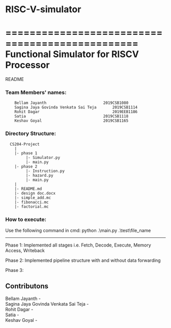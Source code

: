 # RISC-V-simulator
================================================
Functional Simulator for RISCV Processor
================================================

README

### Team Members' names:
        Bellam Jayanth	                       2019CSB1080
        Sagina Jaya Govinda Venkata Sai Teja       2019CSB1114
        Rohit Dagar	                               2019EEB1186
        Satia	                               2019CSB1118
        Keshav Goyal	                       2019CSB1165


### Directory Structure: 
      CS204-Project
        |
        |- phase 1
             |- Simulator.py
             |- main.py
        |- phase 2
             |- Instruction.py
             |- hazard.py
             |- main.py
        |     
        |- README.md
        |- design doc.docx
        |- simple_add.mc
        |- fibonacci.mc
        |- factorial.mc

      

### How to execute: 
Use the following command in cmd: 
    python .\main.py .\test\file_name
    
----------
Phase 1: Implemented all stages i.e. Fetch, Decode, Execute, Memory Access, Writeback

Phase 2: Implemented pipeline structure with and without data forwarding


Phase 3:

## Contributons
 Bellam Jayanth -   <br />
 Sagina Jaya Govinda Venkata Sai Teja -   <br />
 Rohit Dagar -   <br />
 Satia -    <br />
 Keshav Goyal -  

 
